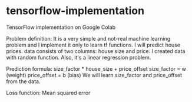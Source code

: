 # tensorflow-implementation
TensorFlow implementation on Google Colab

Problem definition: It is a very simple and not-real machine learning problem and I implement it only to learn tf functions. I will predict house prices. data consists of two columns: house size and price. I created data with random function. Also, it's a linear regression problem.

Prediction formula: size_factor * house_size + price_offset
size_factor = w (weight)
price_offset = b (bias)
We will learn size_factor and price_offset from the data.

Loss function: Mean squared error
